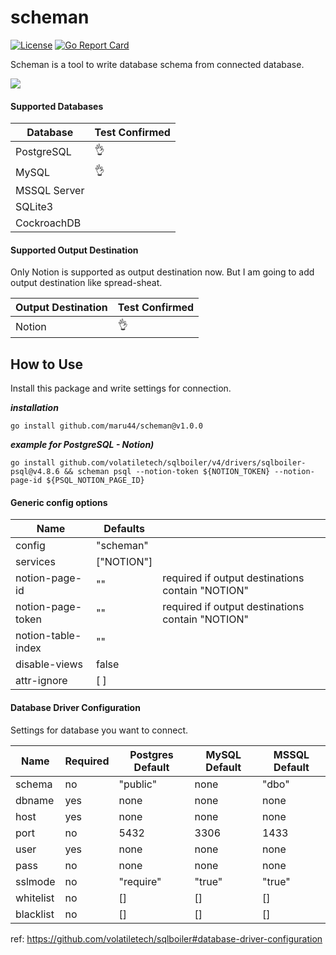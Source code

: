 # scheman

[![License](https://img.shields.io/badge/license-BSD-blue.svg)](https://github.com/maru44/scheman/blob/master/LICENSE)
[![Go Report Card](https://goreportcard.com/badge/github.com/maru44/scheman)](https://goreportcard.com/report/github.com/maru44/scheman)

Scheman is a tool to write database schema from connected database.

![](https://user-images.githubusercontent.com/46714011/155822065-f0f9f785-b2b1-4abd-b98b-052496dff169.png)

#### Supported Databases

| Database     | Test Confirmed |
| ------------ | -------------- |
| PostgreSQL   | 👌             |
| MySQL        | 👌             |
| MSSQL Server |                |
| SQLite3      |                |
| CockroachDB  |                |

#### Supported Output Destination

Only Notion is supported as output destination now. But I am going to add output destination like spread-sheat.

| Output Destination | Test Confirmed |
| ------------------ | -------------- |
| Notion             | 👌             |

## How to Use

Install this package and write settings for connection.

**_installation_**

```
go install github.com/maru44/scheman@v1.0.0
```

**_example for PostgreSQL - Notion)_**

```
go install github.com/volatiletech/sqlboiler/v4/drivers/sqlboiler-psql@v4.8.6 && scheman psql --notion-token ${NOTION_TOKEN} --notion-page-id ${PSQL_NOTION_PAGE_ID}
```

#### Generic config options

| Name               | Defaults   |                                                  |
| ------------------ | ---------- | ------------------------------------------------ |
| config             | "scheman"  |                                                  |
| services           | ["NOTION"] |                                                  |
| notion-page-id     | ""         | required if output destinations contain "NOTION" |
| notion-page-token  | ""         | required if output destinations contain "NOTION" |
| notion-table-index | ""         |                                                  |
| disable-views      | false      |                                                  |
| attr-ignore        | [ ]        |                                                  |

#### Database Driver Configuration

Settings for database you want to connect.

| Name      | Required | Postgres Default | MySQL Default | MSSQL Default |
| --------- | -------- | ---------------- | ------------- | ------------- |
| schema    | no       | "public"         | none          | "dbo"         |
| dbname    | yes      | none             | none          | none          |
| host      | yes      | none             | none          | none          |
| port      | no       | 5432             | 3306          | 1433          |
| user      | yes      | none             | none          | none          |
| pass      | no       | none             | none          | none          |
| sslmode   | no       | "require"        | "true"        | "true"        |
| whitelist | no       | []               | []            | []            |
| blacklist | no       | []               | []            | []            |

ref: https://github.com/volatiletech/sqlboiler#database-driver-configuration
